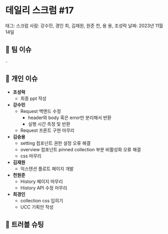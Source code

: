 # 데일리 스크럼 #17

태그: 스크럼
사람: 강수민, 경인 최, 김재원, 원준 천, 용 용, 조성락
날짜: 2023년 11월 14일

## 👥 팀 이슈

```
- 
```

## 👤 개인 이슈

- **조성락**
    - 최종 ppt 작성
- **강수민**
    - Request 백엔드 수정
        - header와 body 혹은 error만 분리해서 반환
        - 실행 시간 측정 및 반환
    - Request 프론트 구현 마무리
- **김승용**
    - setting 컴포넌트 권한 설정 오류 해결
    - overview 컴포넌트 pinned collection 부분 비활성화 오류 해결
    - css 마무리
- **김재원**
    - 익스텐션 플로트 페이지 개발
- **천원준**
    - History 페이지 마무리
    - History API 수정 마무리
- **최경인**
    - collection css 입히기
    - UCC 기획안 작성

## 🚨 트러블 슈팅

```

```